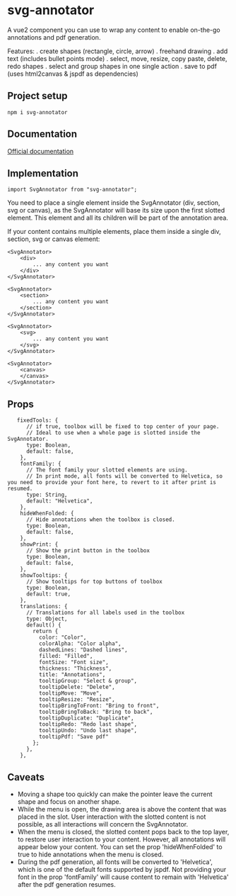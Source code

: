 # svg-annotator
A vue2 component you can use to wrap any content to enable on-the-go annotations and pdf generation.

Features:
. create shapes (rectangle, circle, arrow)
. freehand drawing
. add text (includes bullet points mode)
. select, move, resize, copy paste, delete, redo shapes
. select and group shapes in one single action
. save to pdf (uses html2canvas & jspdf as dependencies)

## Project setup
```
npm i svg-annotator
```
## Documentation
[Official documentation](https://svg-annotator.graphieros.com/)

## Implementation
```
import SvgAnnotator from "svg-annotator";
```

You need to place a single element inside the SvgAnnotator (div, section, svg or canvas), as the SvgAnnotator will base its size upon the first slotted element. This element and all its children will be part of the annotation area.

If your content contains multiple elements, place them inside a single div, section, svg or canvas element:

```
<SvgAnnotator>
    <div>
        ... any content you want
    </div>
</SvgAnnotator>

<SvgAnnotator>
    <section>
        ... any content you want
    </section>
</SvgAnnotator>

<SvgAnnotator>
    <svg>
        ... any content you want
    </svg>
</SvgAnnotator>

<SvgAnnotator>
    <canvas>
    </canvas>
</SvgAnnotator>

```

## Props
```
   fixedTools: {
      // if true, toolbox will be fixed to top center of your page. 
      // Ideal to use when a whole page is slotted inside the SvgAnnotator.
      type: Boolean,
      default: false,
    },
    fontFamily: {
      // The font family your slotted elements are using. 
      // In print mode, all fonts will be converted to Helvetica, so you need to provide your font here, to revert to it after print is resumed.
      type: String,
      default: "Helvetica",
    },
    hideWhenFolded: {
      // Hide annotations when the toolbox is closed.
      type: Boolean,
      default: false,
    },
    showPrint: {
      // Show the print button in the toolbox
      type: Boolean,
      default: false,
    },
    showTooltips: {
      // Show tooltips for top buttons of toolbox
      type: Boolean,
      default: true,
    },
    translations: {
      // Translations for all labels used in the toolbox
      type: Object,
      default() {
        return {
          color: "Color",
          colorAlpha: "Color alpha",
          dashedLines: "Dashed lines",
          filled: "Filled",
          fontSize: "Font size",
          thickness: "Thickness",
          title: "Annotations",
          tooltipGroup: "Select & group",
          tooltipDelete: "Delete",
          tooltipMove: "Move",
          tooltipResize: "Resize",
          tooltipBringToFront: "Bring to front",
          tooltipBringToBack: "Bring to back",
          tooltipDuplicate: "Duplicate",
          tooltipRedo: "Redo last shape",
          tooltipUndo: "Undo last shape",
          tooltipPdf: "Save pdf"
        };
      },
    },
```

## Caveats

- Moving a shape too quickly can make the pointer leave the current shape and focus on another shape.<br>
- While the menu is open, the drawing area is above the content that was placed in the slot. User interaction with the slotted content is not possible, as all interactions will concern the SvgAnnotator.<br>
- When the menu is closed, the slotted content pops back to the top layer, to restore user interaction to your content. However, all annotations will appear below your content. You can set the prop 'hideWhenFolded' to true to hide annotations when the menu is closed.<br>
- During the pdf generation, all fonts will be converted to 'Helvetica', which is one of the default fonts supported by jspdf. Not providing your font in the prop 'fontFamily' will cause content to remain with 'Helvetica' after the pdf generation resumes.

